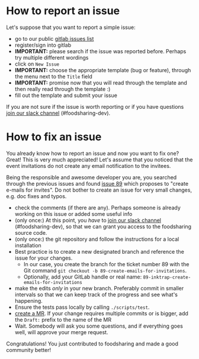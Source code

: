 # How to report an issue

Let's suppose that you want to report a simple issue:

 - go to our public [gitlab issues list](https://gitlab.com/foodsharing-dev/foodsharing/issues)
 - register/sign into gitlab
 - **IMPORTANT:** please search if the issue was reported before. Perhaps try multiple different wordings
 - click on ``New Issue``
 - **IMPORTANT:** choose the appropriate template (bug or feature), through the menu next to the ``Title`` field
 - **IMPORTANT:** promise now that you will read through the template and then really read through the template :)
 - fill out the template and submit your issue

If you are not sure if the issue is worth reporting or if you have questions [join our slack channel](https://yunity.slack.com/) (#foodsharing-dev).

# How to fix an issue

You already know how to report an issue and now you want to fix one? Great!
This is very much appreciated! Let's assume that you noticed that the event invitations
do not create any email notification to the invitees. 

Being the responsible and awesome developer you are, you searched through the
previous issues and found [issue
89](https://gitlab.com/foodsharing-dev/foodsharing/issues/89) which proposes to
"create e-mails for invites". Do not bother to create an issue for very small
changes, e.g. doc fixes and typos.

 - check the comments (if there are any). Perhaps someone is already working on this issue or added some useful info
 - (only once:) At this point, you *have* to [join our slack channel](https://yunity.slack.com/) (#foodsharing-dev), so that we can grant you access to the foodsharing source code.
 - (only once:) the git repository and follow the instructions for a local installation
 - Best practice is to create a new designated branch and reference the issue for your changes.
    - In our case, you create the branch for the ticket number 89 with the Git command ``git checkout -b 89-create-emails-for-invitations``.
    - Optionally, add your GitLab handle or real name: ``89-inktrap-create-emails-for-invitations``
 - make the edits *only* in your new branch. Preferably commit in smaller intervals so that we can keep track of the progress and see what's happening.
 - Ensure the tests pass locally by calling ``./scripts/test``.
 - [create a MR](https://docs.gitlab.com/ee/gitlab-basics/add-merge-request.html). If your change requires multiple commits or is bigger, add the ``Draft:`` prefix to the name of the MR
 - Wait. Somebody will ask you some questions, and if everything goes well, will approve your merge request.

Congratulations! You just contributed to foodsharing and made a good community better!

